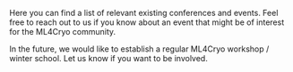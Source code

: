 <!-- <div class="content">
  We are currenlty working on getting ML4Cryo off the ground, including writing a review paper about <b>Machine Learning for the cryosphere</b>, intended to serve as a foundations for this interdisciplinary research community. Therefore, as of now, mid 2024, we are not organising our own events beyond commitee meetings and meetings for the review paper.
  <br>
  Nonethless, below we are listing relevant existing conferences and events:

</div> -->
Here you can find a list of relevant existing conferences and events. Feel free to reach out to us if you know about an event that might be of interest for the ML4Cryo community.

In the future, we would like to establish a regular ML4Cryo workshop / winter school. Let us know if you want to be involved.